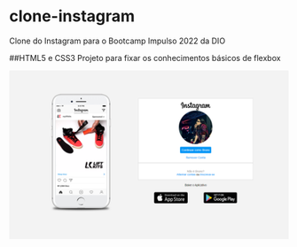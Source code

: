 # clone-instagram
 Clone do Instagram para o Bootcamp Impulso 2022 da DIO
 
##HTML5 e CSS3
Projeto para fixar os conhecimentos básicos de flexbox


<a href="#">![alt text](instagram.png)</a>
